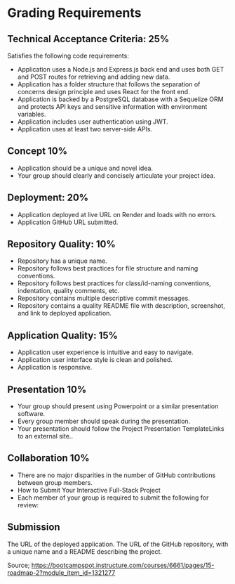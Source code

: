 # Grading Requirements

## Technical Acceptance Criteria: 25%
Satisfies the following code requirements:

- Application uses a Node.js and Express.js back end and uses both GET and POST routes for retrieving and adding new data.
- Application has a folder structure that follows the separation of concerns design principle and uses React for the front end.
- Application is backed by a PostgreSQL database with a Sequelize ORM and protects API keys and sensitive information with environment variables.
- Application includes user authentication using JWT.
- Application uses at least two server-side APIs.

## Concept 10%
- Application should be a unique and novel idea.
- Your group should clearly and concisely articulate your project idea.

## Deployment: 20%
- Application deployed at live URL on Render and loads with no errors.
- Application GitHub URL submitted.

## Repository Quality: 10%
- Repository has a unique name.
- Repository follows best practices for file structure and naming conventions.
- Repository follows best practices for class/id-naming conventions, indentation, quality comments, etc.
- Repository contains multiple descriptive commit messages.
- Repository contains a quality README file with description, screenshot, and link to deployed application.

## Application Quality: 15%
- Application user experience is intuitive and easy to navigate.
- Application user interface style is clean and polished.
- Application is responsive.

## Presentation 10%
- Your group should present using Powerpoint or a similar presentation software.
- Every group member should speak during the presentation.
- Your presentation should follow the Project Presentation TemplateLinks to an external site..

## Collaboration 10%
- There are no major disparities in the number of GitHub contributions between group members.
- How to Submit Your Interactive Full-Stack Project
- Each member of your group is required to submit the following for review:

## Submission
The URL of the deployed application.
The URL of the GitHub repository, with a unique name and a README describing the project.

Source; https://bootcampspot.instructure.com/courses/6661/pages/15-roadmap-2?module_item_id=1321277
